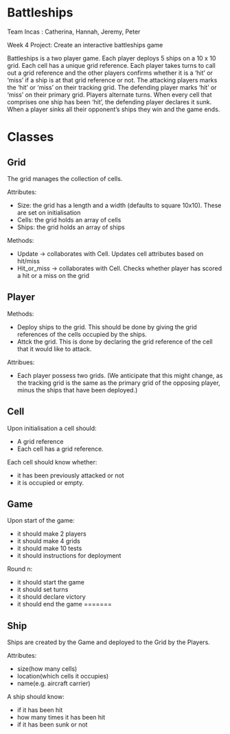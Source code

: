 Battleships
===========

Team Incas : Catherina, Hannah, Jeremy, Peter

Week 4 Project: Create an interactive battleships game

Battleships is a two player game. Each player deploys 5 ships on a 10 x 10 grid. Each cell has a unique grid reference. Each player takes turns to call out a grid reference and the other players confirms whether it is a ‘hit’ or ‘miss’ if a ship is at that grid reference or not. The attacking players marks the ‘hit’ or ‘miss’ on their tracking grid. The defending player marks ‘hit’ or ‘miss’ on their primary grid. Players alternate turns. When every cell that comprises one ship has been ‘hit’, the defending player declares it sunk. When a player sinks all their opponent’s ships they win and the game ends.

Classes
=======

Grid
----

The grid manages the collection of cells. 

Attributes:

- Size: the grid has a length and a width (defaults to square 10x10). These are set on initialisation
- Cells: the grid holds an array of cells 
- Ships: the grid holds an array of ships

Methods:

- Update -> collaborates with Cell. Updates cell attributes based on hit/miss
- Hit_or_miss -> collaborates with Cell. Checks whether player has scored a hit or a miss on the grid

Player
--------
Methods: 
- Deploy ships to the grid. This should be done by giving the grid references of the cells occupied by the ships. 
- Attck the grid. This is done by declaring the grid reference of the cell that it would like to attack. 

Attribues:
- Each player possess two grids. 
(We anticipate that this might change, as the tracking grid is the same as the primary grid of the opposing player, minus the ships that have been deployed.)

Cell
---- 
Upon initialisation a cell should:
- A grid reference
- Each cell has a grid reference.

Each cell should know whether:
- it has been previously attacked or not
- it is occupied or empty. 

Game
----
Upon start of the game:
- it should make 2 players
- it should make 4 grids
- it should make 10 tests
- it should instructions for deployment

Round n:
- it should start the game
- it should set turns
- it should declare victory
- it should end the game
=======

Ship
----
Ships are created by the Game and deployed to the Grid by the Players.

Attributes:

- size(how many cells)
- location(which cells it occupies)
- name(e.g. aircraft carrier)

A ship should know:

- if it has been hit 
- how many times it has been hit
- if it has been sunk or not
